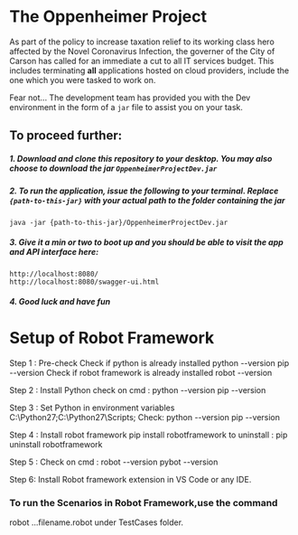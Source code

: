 # The Oppenheimer Project 
As part of the policy to increase taxation relief to its working class hero affected by the Novel Coronavirus Infection, the governer of the City of Carson has called for an immediate a cut to all IT services budget. This includes terminating **all** applications hosted on cloud providers, include the one which you were tasked to work on.

Fear not... The development team has provided you with the Dev environment in the form of a `jar` file to assist you on your task.

## To proceed further:

##### 1. Download and clone this repository to your desktop. You may also choose to download the jar `OppenheimerProjectDev.jar`  
##### 2. To run the application, issue the following to your terminal. Replace `{path-to-this-jar}` with your actual path to the folder containing the jar 
```
java -jar {path-to-this-jar}/OppenheimerProjectDev.jar
```

##### 3. Give it a min or two to boot up and you should be able to visit the app and API interface here:
```
http://localhost:8080/
http://localhost:8080/swagger-ui.html
```

##### 4. Good luck and have fun

# Setup of Robot Framework


Step 1 : Pre-check
       Check if python is already installed
  python --version
  pip --version
       Check if robot framework is already installed
  robot --version

Step 2 : Install Python 
      check on cmd : python --version
          pip --version

Step 3 : Set Python in environment variables
      C:\Python27;C:\Python27\Scripts;
      Check: 
                python --version
  pip --version

Step 4 : Install robot framework
       pip install robotframework
       to uninstall : pip uninstall robotframework

Step 5 : Check on cmd :
  robot --version
  pybot --version
  
  Step 6: Install Robot framework extension in VS Code or any IDE.
  


 ### To run the Scenarios in Robot Framework,use the command ###

robot ...filename.robot under TestCases folder.

